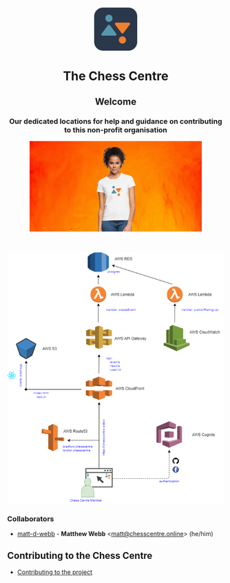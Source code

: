 <!--lint disable no-literal-urls-->
<p align="center">
  <a href="https://bradford.chesscentre.online/#!/">
    <img
      alt="The Chess Centre"
      src="https://github.com/Chess-Centre/welcome/blob/master/img/bcc-dark-logo.png"
      width="100"
    />
  </a>
  <h1 align="center"> The Chess Centre </h1>
</p>
<p align="center">
  <h2 align="center"> Welcome </h2>
  <h3 align="center"> Our dedicated locations for help and guidance on contributing to this non-profit organisation </h3>
</p>
<p align="center">
    <img
      alt="Welcome"
      src="https://github.com/Chess-Centre/welcome/blob/master/img/welcome-banner.png"
      width="400"
    />
</p>
<br />

<!--lint disable no-literal-urls-->
<p align="center">
  <a href="https://bradford.chesscentre.online/#!/">
    <img
      alt="The Chess Centre Archiecture"
      src="https://github.com/Chess-Centre/welcome/blob/master/img/bcc-architecture.png"
      width="600"
    />
  </a>
</p>

### Collaborators
* [matt-d-webb](https://github.com/matt-d-webb) -
**Matthew Webb** &lt;matt@chesscentre.online&gt; (he/him)

## Contributing to the Chess Centre

* [Contributing to the project][]


[Contributing to the project]: CONTRIBUTING.md
